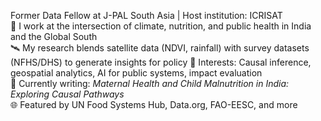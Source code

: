 Former Data Fellow at J-PAL South Asia | Host institution: ICRISAT  
🌿 I work at the intersection of climate, nutrition, and public health in India and the Global South  
🛰️ My research blends satellite data (NDVI, rainfall) with survey datasets (NFHS/DHS) to generate insights for policy
🔬 Interests: Causal inference, geospatial analytics, AI for public systems, impact evaluation  
📝 Currently writing: *Maternal Health and Child Malnutrition in India: Exploring Causal Pathways*  
🌐 Featured by UN Food Systems Hub, Data.org, FAO-EESC, and more
